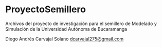 # ProyectoSemillero
Archivos del proyecto de investigación para el semillero de Modelado y Simulación de la Universidad Autónoma de Bucaramanga

Diego Andrés Carvajal Solano
dcarvajal275@gmail.com
